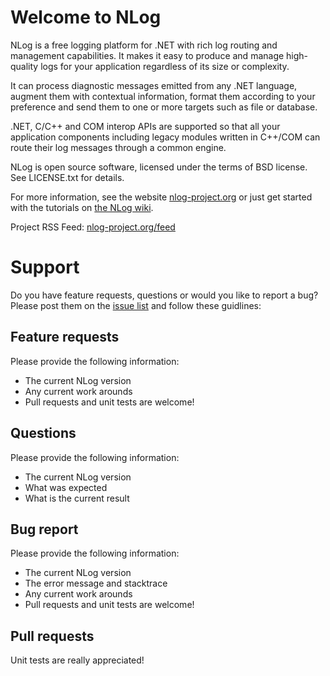 Welcome to NLog
===

NLog is a free logging platform for .NET with rich log routing and management 
capabilities. It makes it easy to produce and manage high-quality logs for 
your application regardless of its size or complexity. 

It can process diagnostic messages emitted from any .NET language, augment 
them with contextual information, format them according to your preference 
and send them to one or more targets such as file or database. 

.NET, C/C++ and COM interop APIs are supported so that all your application 
components including legacy modules written in C++/COM can route their log 
messages through a common engine. 

NLog is open source software, licensed under the terms of BSD license. 
See LICENSE.txt for details.

For more information, see the website [nlog-project.org](http://nlog-project.org)
or just get started with the tutorials on [the NLog wiki](https://github.com/NLog/NLog/wiki).

Project RSS Feed: [nlog-project.org/feed](http://nlog-project.org/feed/)

Support
===
Do you have feature requests, questions or would you like to report a bug? Please post them on the [issue list](https://github.com/NLog/NLog/issues) and follow these guidlines: 

Feature requests
----
Please provide the following information:
- The current NLog version
- Any current work arounds
- Pull requests and unit tests are welcome!

Questions
----
Please provide the following information:
- The current NLog version
- What was expected 
- What is the current result
 

Bug report
----
Please provide the following information:
- The current NLog version
- The error message and stacktrace
- Any current work arounds
- Pull requests and unit tests are welcome!



Pull requests
----
Unit tests are really appreciated! 


